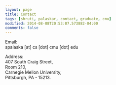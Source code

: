 ```yaml
---
layout: page
title: Contact
tags: [shruti, palaskar, contact, graduate, cmu]
modified: 2014-08-08T20:53:07.573882-04:00
comments: false
---
```


Email:  
spalaska [at] cs [dot] cmu [dot] edu  

Address:  
407 South Craig Street,  
Room 210,  
Carnegie Mellon University,  
Pittsburgh, PA - 15213.  
